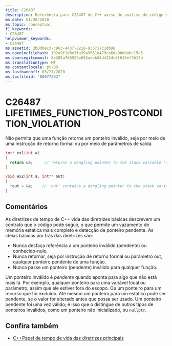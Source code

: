 ```yaml
---
title: C26487
description: Referência para C26487 de C++ aviso de análise de código do C++ Visual Studio das principais diretrizes.
ms.date: 01/30/2020
ms.topic: conceptual
f1_keywords:
- C26487
helpviewer_keywords:
- C26487
ms.assetid: 2b0dbec3-c963-4437-8218-933717c1db98
ms.openlocfilehash: 192a9f1d0e3fa39a9051e473ce6de90ddabc15e5
ms.sourcegitcommit: 8e285a766523e653aeeb34d412dc6f615ef7b17b
ms.translationtype: MT
ms.contentlocale: pt-BR
ms.lasthandoff: 03/21/2020
ms.locfileid: "80077293"
---
```

# <a name="c26487-lifetimes_function_postcondition_violation"></a>C26487 LIFETIMES_FUNCTION_POSTCONDITION_VIOLATION

Não permita que uma função retorne um ponteiro inválido, seja por meio de uma instrução de retorno formal ou por meio de parâmetros de saída.

```cpp
int* ex1(int a)
{
  return &a;     // returns a dangling pointer to the stack variable 'a'
}

void ex2(int a, int** out)
{
  *out = &a;    // 'out' contains a dangling pointer to the stack variable 'a'
}
```

## <a name="remarks"></a>Comentários

As diretrizes de tempo de C++ vida das diretrizes básicas descrevem um contrato que o código pode seguir, o que permite um vazamento de memória estática mais completo e detecção de ponteiro pendente. As ideias básicas por trás das diretrizes são:

- Nunca desfaça referência a um ponteiro inválido (pendente) ou conhecido-nulo.
- Nunca retornar, seja por instrução de retorno formal ou parâmetro out, qualquer ponteiro pendente de uma função.
- Nunca passe um ponteiro (pendente) inválido para qualquer função.

Um ponteiro inválido é *pendente* quando aponta para algo que não está mais lá. Por exemplo, qualquer ponteiro para uma variável local ou parâmetro, assim que ele estiver fora do escopo. Ou um ponteiro para um recurso que foi excluído. Até mesmo um ponteiro para um estático pode ser pendente, se o valor for alterado antes que possa ser usado. Um ponteiro pendente foi uma vez válido; é isso que o distingue de outros tipos de ponteiros inválidos, como um ponteiro não inicializado, ou `nullptr`.

## <a name="see-also"></a>Confira também

- [C++Papel de tempo de vida das diretrizes principais](https://github.com/isocpp/CppCoreGuidelines/blob/master/docs/Lifetime.pdf)
